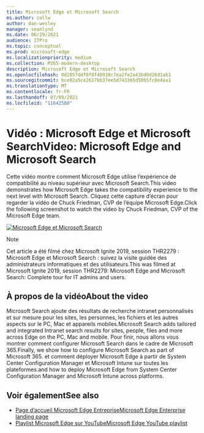```yaml
---
title: Microsoft Edge et Microsoft Search
ms.author: collw
author: dan-wesley
manager: seanlynd
ms.date: 06/29/2021
audience: ITPro
ms.topic: conceptual
ms.prod: microsoft-edge
ms.localizationpriority: medium
ms.collection: M365-modern-desktop
description: Microsoft Edge et Microsoft Search
ms.openlocfilehash: 0d2057ddf0f0f48938c7ea2fe2a43bd0d26d1ab1
ms.sourcegitcommit: bce02a5ce2617bb37ee5d743365d50b5fc8e4aa1
ms.translationtype: MT
ms.contentlocale: fr-FR
ms.lasthandoff: 07/09/2021
ms.locfileid: "11642580"
---
```

# <a name="video-microsoft-edge-and-microsoft-search"></a><span data-ttu-id="a7f6f-103">Vidéo : Microsoft Edge et Microsoft Search</span><span class="sxs-lookup"><span data-stu-id="a7f6f-103">Video: Microsoft Edge and Microsoft Search</span></span>

<span data-ttu-id="a7f6f-104">Cette vidéo montre comment Microsoft Edge utilise l’expérience de compatibilité au niveau supérieur avec Microsoft Search.</span><span class="sxs-lookup"><span data-stu-id="a7f6f-104">This video demonstrates how Microsoft Edge takes the compatibility experience to the next level with Microsoft Search.</span></span> <span data-ttu-id="a7f6f-105">Cliquez cette capture d’écran pour regarder la vidéo de Chuck Friedman, CVP de l’équipe Microsoft Edge.</span><span class="sxs-lookup"><span data-stu-id="a7f6f-105">Click the following screenshot to watch the video by Chuck Friedman, CVP of the Microsoft Edge team.</span></span>

[![Microsoft Edge et Microsoft Search](https://res.cloudinary.com/marcomontalbano/image/upload/v1592253564/video_to_markdown/images/youtube--7LfNqmJkeTM-c05b58ac6eb4c4700831b2b3070cd403.jpg)](http://www.youtube.com/watch?v=7LfNqmJkeTM "Microsoft Edge and Microsoft Search")

> [!NOTE]
> <span data-ttu-id="a7f6f-107">Cet article a été filmé chez Microsoft Ignite 2019, session THR2279 : Microsoft Edge et Microsoft Search : suivez la visite guidée des administrateurs informatiques et des utilisateurs.</span><span class="sxs-lookup"><span data-stu-id="a7f6f-107">This was filmed at Microsoft Ignite 2019, session THR2279: Microsoft Edge and Microsoft Search: Complete tour for IT admins and users.</span></span>

## <a name="about-the-video"></a><span data-ttu-id="a7f6f-108">À propos de la vidéo</span><span class="sxs-lookup"><span data-stu-id="a7f6f-108">About the video</span></span>

<span data-ttu-id="a7f6f-109">Microsoft Search ajoute des résultats de recherche intranet personnalisés et sur mesure pour les sites, les personnes, les fichiers et les autres aspects sur le PC, Mac et appareils mobiles.</span><span class="sxs-lookup"><span data-stu-id="a7f6f-109">Microsoft Search adds tailored and integrated Intranet search results for sites, people, files and more across Edge on the PC, Mac and mobile.</span></span> <span data-ttu-id="a7f6f-110">Pour finir, nous allons vous montrer comment configurer Microsoft Search dans le cadre de Microsoft 365.</span><span class="sxs-lookup"><span data-stu-id="a7f6f-110">Finally, we show how to configure Microsoft Search as part of Microsoft 365.</span></span> <span data-ttu-id="a7f6f-111">et comment déployer Microsoft Edge à partir de System Center Configuration Manager et Microsoft Intune sur toutes les plateformes.</span><span class="sxs-lookup"><span data-stu-id="a7f6f-111">and how to deploy Microsoft Edge from System Center Configuration Manager and Microsoft Intune across platforms.</span></span>

## <a name="see-also"></a><span data-ttu-id="a7f6f-112">Voir également</span><span class="sxs-lookup"><span data-stu-id="a7f6f-112">See also</span></span>

- [<span data-ttu-id="a7f6f-113">Page d’accueil Microsoft Edge Entreprise</span><span class="sxs-lookup"><span data-stu-id="a7f6f-113">Microsoft Edge Enterprise landing page</span></span>](https://aka.ms/EdgeEnterprise)
- [<span data-ttu-id="a7f6f-114">Playlist Microsoft Edge sur YouTube</span><span class="sxs-lookup"><span data-stu-id="a7f6f-114">Microsoft Edge YouTube playlist</span></span>](https://www.youtube.com/playlist?list=PLXtHYVsvn_b-uXh1tMeYpT-0iD8tD3tFy)
